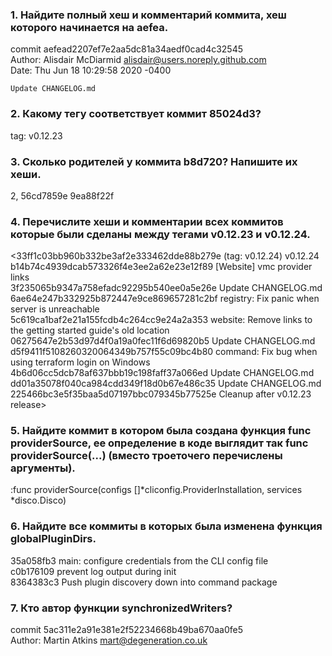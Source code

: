 ### 1. Найдите полный хеш и комментарий коммита, хеш которого начинается на aefea.
commit aefead2207ef7e2aa5dc81a34aedf0cad4c32545  
Author: Alisdair McDiarmid <alisdair@users.noreply.github.com>  
Date:   Thu Jun 18 10:29:58 2020 -0400

    Update CHANGELOG.md

### 2. Какому тегу соответствует коммит 85024d3?
tag: v0.12.23

### 3. Сколько родителей у коммита b8d720? Напишите их хеши.
2, 56cd7859e 9ea88f22f

### 4. Перечислите хеши и комментарии всех коммитов которые были сделаны между тегами v0.12.23 и v0.12.24.

<33ff1c03bb960b332be3af2e333462dde88b279e (tag: v0.12.24) v0.12.24  
b14b74c4939dcab573326f4e3ee2a62e23e12f89 [Website] vmc provider links  
3f235065b9347a758efadc92295b540ee0a5e26e Update CHANGELOG.md  
6ae64e247b332925b872447e9ce869657281c2bf registry: Fix panic when server is unreachable  
5c619ca1baf2e21a155fcdb4c264cc9e24a2a353 website: Remove links to the getting started guide's old location  
06275647e2b53d97d4f0a19a0fec11f6d69820b5 Update CHANGELOG.md  
d5f9411f5108260320064349b757f55c09bc4b80 command: Fix bug when using terraform login on Windows  
4b6d06cc5dcb78af637bbb19c198faff37a066ed Update CHANGELOG.md  
dd01a35078f040ca984cdd349f18d0b67e486c35 Update CHANGELOG.md  
225466bc3e5f35baa5d07197bbc079345b77525e Cleanup after v0.12.23 release>  


### 5. Найдите коммит в котором была создана функция func providerSource, ее определение в коде выглядит так func providerSource(...) (вместо троеточего перечислены аргументы).
:func providerSource(configs []*cliconfig.ProviderInstallation, services *disco.Disco)

### 6. Найдите все коммиты в которых была изменена функция globalPluginDirs.
35a058fb3 main: configure credentials from the CLI config file  
c0b176109 prevent log output during init  
8364383c3 Push plugin discovery down into command package  

### 7. Кто автор функции synchronizedWriters?
commit 5ac311e2a91e381e2f52234668b49ba670aa0fe5  
Author: Martin Atkins <mart@degeneration.co.uk>
